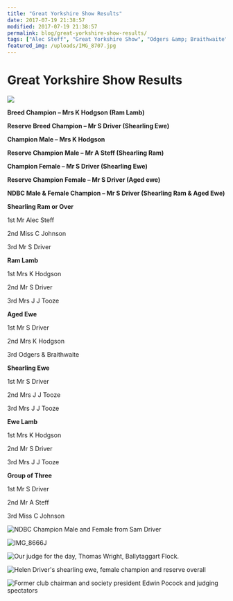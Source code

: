 ```yaml
---
title: "Great Yorkshire Show Results"
date: 2017-07-19 21:38:57
modified: 2017-07-19 21:38:57
permalink: blog/great-yorkshire-show-results/
tags: ["Alec Steff", "Great Yorkshire Show", "Odgers &amp; Braithwaite", "Poll Dorset", "Results", "Sam Driver"]
featured_img: /uploads/IMG_8707.jpg
---
```


# Great Yorkshire Show Results

![](/uploads/IMG_8707.jpg)

**Breed Champion – Mrs K Hodgson (Ram Lamb)**

**Reserve Breed Champion – Mr S Driver (Shearling Ewe)**

**Champion Male – Mrs K Hodgson**

**Reserve Champion Male – Mr A Steff (Shearling Ram)**

**Champion Female – Mr S Driver (Shearling Ewe)**

**Reserve Champion Female – Mr S Driver (Aged ewe)**

**NDBC Male &amp; Female Champion – Mr S Driver (Shearling Ram &amp; Aged Ewe)**

**Shearling Ram or Over**

1st Mr Alec Steff

2nd Miss C Johnson

3rd Mr S Driver

**Ram Lamb**

1st Mrs K Hodgson

2nd Mr S Driver

3rd Mrs J J Tooze

**Aged Ewe**

1st Mr S Driver

2nd Mrs K Hodgson

3rd Odgers &amp; Braithwaite

**Shearling Ewe**

1st Mr S Driver

2nd Mrs J J Tooze

3rd Mrs J J Tooze

**Ewe Lamb**

1st Mrs K Hodgson

2nd Mr S Driver

3rd Mrs J J Tooze

**Group of Three**

1st Mr S Driver

2nd Mr A Steff

3rd Miss C Johnson

![NDBC Champion Male and Female from Sam Driver](/uploads/IMG_8683.jpg)

![IMG_8666](/uploads/IMG_8666.jpg)J

![Our judge for the day, Thomas Wright, Ballytaggart Flock.](/uploads/IMG_8674.jpg)

![Helen Driver's shearling ewe, female champion and reserve overall](/uploads/IMG_8657-e1500500151609.jpg)

![Former club chairman and society president Edwin Pocock and judging spectators](/uploads/IMG_8703.jpg)
